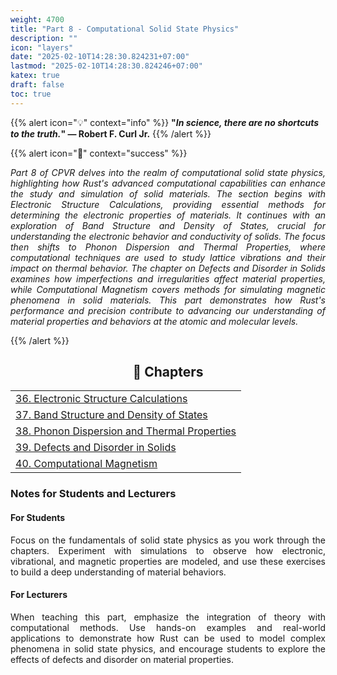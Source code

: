 ```yaml
---
weight: 4700
title: "Part 8 - Computational Solid State Physics"
description: ""
icon: "layers"
date: "2025-02-10T14:28:30.824231+07:00"
lastmod: "2025-02-10T14:28:30.824246+07:00"
katex: true
draft: false
toc: true
---
```


{{% alert icon="💡" context="info" %}}
<strong>"<em>In science, there are no shortcuts to the truth.</em>" — Robert F. Curl Jr.</strong>
{{% /alert %}}

{{% alert icon="📘" context="success" %}}
<p style="text-align: justify;">
<em>Part 8 of CPVR delves into the realm of computational solid state physics, highlighting how Rust's advanced computational capabilities can enhance the study and simulation of solid materials. The section begins with Electronic Structure Calculations, providing essential methods for determining the electronic properties of materials. It continues with an exploration of Band Structure and Density of States, crucial for understanding the electronic behavior and conductivity of solids. The focus then shifts to Phonon Dispersion and Thermal Properties, where computational techniques are used to study lattice vibrations and their impact on thermal behavior. The chapter on Defects and Disorder in Solids examines how imperfections and irregularities affect material properties, while Computational Magnetism covers methods for simulating magnetic phenomena in solid materials. This part demonstrates how Rust's performance and precision contribute to advancing our understanding of material properties and behaviors at the atomic and molecular levels.</em>
</p>
{{% /alert %}}

<center>

## **🧠 Chapters**

</center>

<div class="container mt-4">
  <div class="row">
    <div class="col-md-12">
      <table class="table table-hover">
        <tbody>
          <tr>
            <td><a href="/docs/part-viii/chapter-36/" class="text-decoration-none">36. Electronic Structure Calculations</a></td>
          </tr>
          <tr>
            <td><a href="/docs/part-viii/chapter-37/" class="text-decoration-none">37. Band Structure and Density of States</a></td>
          </tr>
          <tr>
            <td><a href="/docs/part-viii/chapter-38/" class="text-decoration-none">38. Phonon Dispersion and Thermal Properties</a></td>
          </tr>
          <tr>
            <td><a href="/docs/part-viii/chapter-39/" class="text-decoration-none">39. Defects and Disorder in Solids</a></td>
          </tr>
          <tr>
            <td><a href="/docs/part-viii/chapter-40/" class="text-decoration-none">40. Computational Magnetism</a></td>
          </tr>
        </tbody>
      </table>
    </div>
  </div>
</div>

### Notes for Students and Lecturers

<div class="container mt-4">
  <div class="row">
    <div class="col-md-6">
      <h4 class="text-primary">For Students</h4>
      <p style="text-align: justify;">
        Focus on the fundamentals of solid state physics as you work through the chapters. Experiment with simulations to observe how electronic, vibrational, and magnetic properties are modeled, and use these exercises to build a deep understanding of material behaviors.
      </p>
    </div>
    <div class="col-md-6">
      <h4 class="text-success">For Lecturers</h4>
      <p style="text-align: justify;">
        When teaching this part, emphasize the integration of theory with computational methods. Use hands-on examples and real-world applications to demonstrate how Rust can be used to model complex phenomena in solid state physics, and encourage students to explore the effects of defects and disorder on material properties.
      </p>
    </div>
  </div>
</div>
